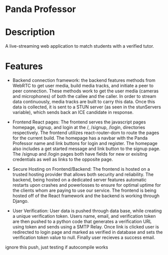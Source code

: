 # Panda Professor

# Description
A live-streaming web application to match students with a verified tutor.

# Features
- Backend connection framework: the backend features methods from WebRTC to get user media, build media tracks, and initiate a peer to peer connection. These methods work to get the user media (cameras and microphones) of both the callee and the caller. In order to stream data continuously, media tracks are built to carry this data. Once this data is collected, it is sent to a STUN server (as seen in the stunServers variable), which sends back an ICE candidate in response.

- Frontend React pages: The frontend serves the javascript pages homepage, signup, and login at the /, /signup, /login, directories respectively. The frontend utilizes react-router-dom to route the pages for the current build. The homepage has a navbar with the Panda Professor name and link buttons for login and register. The homepage also includes a get started message and link button to the signup page. The /signup and /login pages both have fields for new or exisitng credentials as well as links to the opposite page.
  
- Secure Hosting on Frontend/Backend: The frontend is hosted on a trusted hosting provider that allows both security and reliability. The backend, being hosted on a dedicated server features automatic restarts upon crashes and powerlosses to ensure for optimal uptime for the clients whom are paying to use our service.  The frontend is being hosted off of the React framework and the backend is working through Django.

- User Verification: User data is pushed through data base, while creating a unique verification token. Users name, email, and verification token are then pushed to a python code that generates a verification URL using token and sends using a SMTP Relay. Once link is clicked user is redirected to login page and marked as verified in database and sets the verification token value to null. Finally user recieves a success email.



ignore this push, just testing if autocompile works